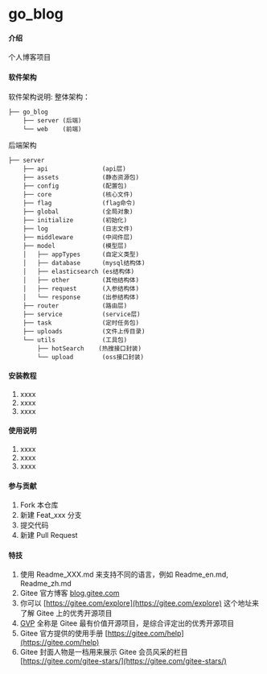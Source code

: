 # go_blog

#### 介绍
个人博客项目

#### 软件架构
软件架构说明:
整体架构：
```
├── go_blog
    ├── server (后端)
    └── web    (前端)
```
后端架构
```
├── server
    ├── api               (api层)
    ├── assets            (静态资源包)
    ├── config            (配置包)
    ├── core              (核心文件)
    ├── flag              (flag命令)
    ├── global            (全局对象)
    ├── initialize        (初始化)
    ├── log               (日志文件)
    ├── middleware        (中间件层)
    ├── model             (模型层)
    │   ├── appTypes      (自定义类型)
    │   ├── database      (mysql结构体)
    │   ├── elasticsearch (es结构体)
    │   ├── other         (其他结构体)
    │   ├── request       (入参结构体)
    │   └── response      (出参结构体)
    ├── router            (路由层)
    ├── service           (service层)
    ├── task              (定时任务包)
    ├── uploads           (文件上传目录)
    └── utils             (工具包)
        ├── hotSearch    (热搜接口封装)
        └── upload        (oss接口封装)
```

#### 安装教程

1.  xxxx
2.  xxxx
3.  xxxx

#### 使用说明

1.  xxxx
2.  xxxx
3.  xxxx

#### 参与贡献

1.  Fork 本仓库
2.  新建 Feat_xxx 分支
3.  提交代码
4.  新建 Pull Request


#### 特技

1.  使用 Readme\_XXX.md 来支持不同的语言，例如 Readme\_en.md, Readme\_zh.md
2.  Gitee 官方博客 [blog.gitee.com](https://blog.gitee.com)
3.  你可以 [https://gitee.com/explore](https://gitee.com/explore) 这个地址来了解 Gitee 上的优秀开源项目
4.  [GVP](https://gitee.com/gvp) 全称是 Gitee 最有价值开源项目，是综合评定出的优秀开源项目
5.  Gitee 官方提供的使用手册 [https://gitee.com/help](https://gitee.com/help)
6.  Gitee 封面人物是一档用来展示 Gitee 会员风采的栏目 [https://gitee.com/gitee-stars/](https://gitee.com/gitee-stars/)

